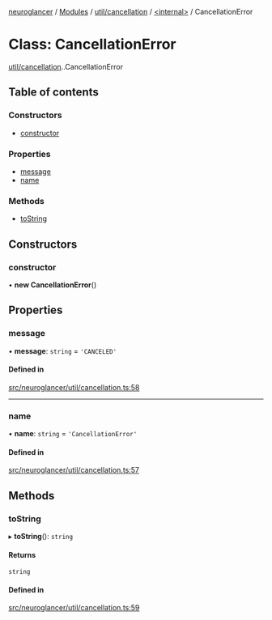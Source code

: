[neuroglancer](../README.md) / [Modules](../modules.md) / [util/cancellation](../modules/util_cancellation.md) / [<internal\>](../modules/util_cancellation._internal_.md) / CancellationError

# Class: CancellationError

[util/cancellation](../modules/util_cancellation.md).[<internal>](../modules/util_cancellation._internal_.md).CancellationError

## Table of contents

### Constructors

- [constructor](util_cancellation._internal_.CancellationError.md#constructor)

### Properties

- [message](util_cancellation._internal_.CancellationError.md#message)
- [name](util_cancellation._internal_.CancellationError.md#name)

### Methods

- [toString](util_cancellation._internal_.CancellationError.md#tostring)

## Constructors

### constructor

• **new CancellationError**()

## Properties

### message

• **message**: `string` = `'CANCELED'`

#### Defined in

[src/neuroglancer/util/cancellation.ts:58](https://github.com/ActiveBrainAtlas2/neuroglancer/blob/1beb5d34/src/neuroglancer/util/cancellation.ts#L58)

___

### name

• **name**: `string` = `'CancellationError'`

#### Defined in

[src/neuroglancer/util/cancellation.ts:57](https://github.com/ActiveBrainAtlas2/neuroglancer/blob/1beb5d34/src/neuroglancer/util/cancellation.ts#L57)

## Methods

### toString

▸ **toString**(): `string`

#### Returns

`string`

#### Defined in

[src/neuroglancer/util/cancellation.ts:59](https://github.com/ActiveBrainAtlas2/neuroglancer/blob/1beb5d34/src/neuroglancer/util/cancellation.ts#L59)
